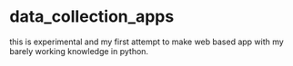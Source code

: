 # data_collection_apps

this is experimental and my first attempt to make web based app with my barely working knowledge in python.